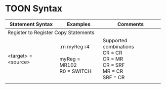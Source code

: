 # TOON Syntax

<table><thead>
  <tr>
    <th>Statement Syntax</th>
    <th>Examples</th>
    <th>Comments</th>
  </tr></thead>
<tbody>
  <tr>
    <td colspan="3">Register to Register Copy Statements</td>
  </tr>
  <tr>
    <td>&lt;target&gt; = &lt;source&gt;</td>
    <td>.rn myReg r4<br><br>myReg = MR102<br>R0 = SWITCH</td>
    <td>Supported combinations<br>CR = CR<br>CR = MR<br>CR = SRF<br>MR = CR<br>SRF = CR</td>
  </tr>
  <tr>
    <td></td>
    <td></td>
    <td></td>
  </tr>
</tbody>
</table>